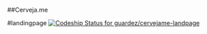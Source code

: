 ##Cerveja.me

#landingpage
[ ![Codeship Status for guardez/cervejame-landpage](https://app.codeship.com/projects/35bde920-a22e-0134-4156-72c65877ef5f/status?branch=master)](https://app.codeship.com/projects/189937)
